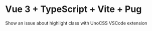 # Vue 3 + TypeScript + Vite + Pug

Show an issue about highlight class with UnoCSS VSCode extension
